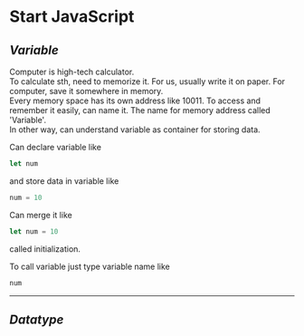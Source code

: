 # **Start JavaScript**
## *Variable*
Computer is high-tech calculator.  
To calculate sth, need to memorize it. For us, usually write it on paper. For computer, save it somewhere in memory.   
Every memory space has its own address like 10011. To access and remember it easily, can name it. The name for memory address called 'Variable'.   
In other way, can understand variable as container for storing data.   

Can declare variable like
```js
let num
```
and store data in variable like
```js
num = 10
```
Can merge it like
```js
let num = 10
```
called initialization.

To call variable just type variable name like
```js
num
```

---
## *Datatype*